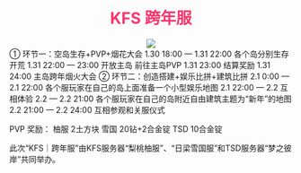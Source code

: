 # <div align="center"><font color=#FD366D>KFS 跨年服</font></div>
<div align="center"><img src="/img/跨年服.jpg"></div>
① 环节一：空岛生存+PVP+烟花大会
1.30 18:00 — 1.31 22:00 各个岛分别生存开荒
1.31 22:00 — 23:00 开放主岛 前往主岛PVP
1.31 23:00 结算奖励
1.31 24:00 主岛跨年烟火大会
② 环节二：创造搭建+娱乐比拼+建筑比拼
2.1 0:00 — 2.1 22:00 各个服玩家在自己的岛上面准备一个小型娱乐地图
2.1 22:00 — 2.2 互相体验
2.2 — 2.2 21:00 各个服玩家在自己的岛附近自由建筑主题为“新年”的地图
2.2 21:00 — 2.2 24:00 互相参观和关服仪式

PVP 奖励：
柚服 2土方块
雪国 20钻+2合金锭
TSD 10合金锭

此次“KFS｜跨年服”由KFS服务器“梨桃柚服”、“日梁雪国服”和TSD服务器“梦之彼岸”共同举办。

